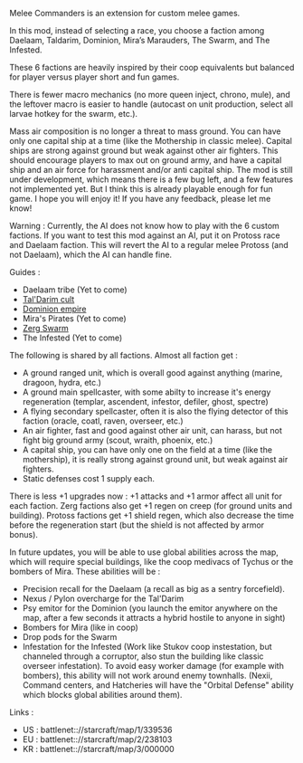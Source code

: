 Melee Commanders is an extension for custom melee games.

In this mod, instead of selecting a race, you choose a faction among Daelaam, Taldarim, Dominion, Mira’s Marauders, The Swarm, and The Infested.

These 6 factions are heavily inspired by their coop equivalents but balanced for player versus player short and fun games.

There is fewer macro mechanics (no more queen inject, chrono, mule), and the leftover macro is easier to handle (autocast on unit production, select all larvae hotkey for the swarm, etc.).

Mass air composition is no longer a threat to mass ground. You can have only one capital ship at a time (like the Mothership in classic melee). Capital ships are strong against ground but weak against other air fighters. This should encourage players to max out on ground army, and have a capital ship and an air force for harassment and/or anti capital ship.
The mod is still under development, which means there is a few bug left, and a few features not implemented yet. But I think this is already playable enough for fun game.
I hope you will enjoy it! If you have any feedback, please let me know!

Warning :
Currently, the AI does not know how to play with the 6 custom factions.
If you want to test this mod against an AI, put it on Protoss race and Daelaam faction. This will revert the AI to a regular melee Protoss (and not Daelaam), which the AI can handle fine.


Guides :

- Daelaam tribe (Yet to come)
- [Tal'Darim cult](TalDarim/)
- [Dominion empire](Dominion/)
- Mira's Pirates (Yet to come)
- [Zerg Swarm](Swarm/)
- The Infested (Yet to come)

The following is shared by all factions. Almost all faction get :

- A ground ranged unit, which is overall good against anything (marine, dragoon, hydra, etc.)
- A ground main spellcaster, with some abilty to increase it's energy regeneration (templar, ascendent, infestor, defiler, ghost, spectre)
- A flying secondary spellcaster, often it is also the flying detector of this faction (oracle, coatl, raven, overseer, etc.)
- An air fighter, fast and good against other air unit, can harass, but not fight big ground army (scout, wraith, phoenix, etc.)
- A capital ship, you can have only one on the field at a time (like the mothership), it is really strong against ground unit, but weak against air fighters.
- Static defenses cost 1 supply each.

There is less +1 upgrades now : +1 attacks and +1 armor affect all unit for each faction. Zerg factions also get +1 regen on creep (for ground units and building). Protoss factions get +1 shield regen, which also decrease the time before the regeneration start (but the shield is not affected by armor bonus).

In future updates, you will be able to use global abilities across the map, which will require special buildings, like the coop medivacs of Tychus or the bombers of Mira. These abilities will be :
- Precision recall for the Daelaam (a recall as big as a sentry forcefield).
- Nexus / Pylon overcharge for the Tal'Darim
- Psy emitor for the Dominion (you launch the emitor anywhere on the map, after a few seconds it attracts a hybrid hostile to anyone in sight)
- Bombers for Mira (like in coop)
- Drop pods for the Swarm
- Infestation for the Infested (Work like Stukov coop instestation, but channeled through a corruptor, also stun the building like classic overseer infestation).
To avoid easy worker damage (for example with bombers), this ability will not work around enemy townhalls. (Nexii, Command centers, and Hatcheries will have the "Orbital Defense" ability which blocks global abilities around them).



Links :
- US : battlenet:://starcraft/map/1/339536
- EU : battlenet:://starcraft/map/2/238103
- KR : battlenet:://starcraft/map/3/000000
